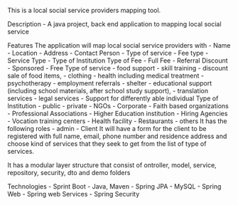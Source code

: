 This is a local social service providers mapping tool. 

Description - A java project, back end application to mapping local social service                                

Features 
The application will map local social service providers with 
            -	Name 
            -	Location 
            -	Address 
            -	Contact Person 
            -	Type of service 
            -	Fee type 
            -	Service Type 
            -	Type of Institution
Type of Fee 
            -	Full Fee
            -	Referral Discount 
            -	Sponsored 
            -	Free 
Type of service 
            -	food support
            -	skill training 
            -	discount sale of food items, 
            -	clothing
            -	health including medical treatment
            -	psychotherapy
            -	employment referrals
            -	shelter
            -	educational support (including school materials, after school study support), 
            -	translation services
            -	legal services
            -	Support for differently able individual 
Type of Institution 
            -	public
            -	private
            -	NGOs
            -	Corporate
            -	Faith based organizations 
            -	Professional Associations 
            -	Higher Education institution 
            -	Hiring Agencies 
            -	Vocation training centers 
            -	Health facility 
            -	Restaurants 
            -	others
It has the following roles 
            -	admin
            -	Client
It will have a form for the client to be registered with full name, email, phone number and residence address and choose kind of services that they seek to get from the list of type of services. 

It has a modular layer structure that consist of ontroller, model, service, repository, security, dto and demo folders

Technologies 
            -	Sprint Boot 
            -	Java, Maven
            -	Spring JPA
            -	MySQL
            -	Spring Web
            -	Spring web Services
            -	Spring Security 

